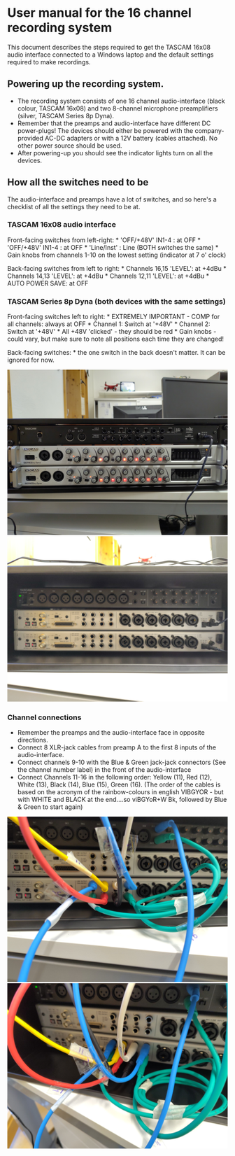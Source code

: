 # User manual for the 16 channel recording system
This document describes the steps required to get the TASCAM 16x08 audio interface connected to a Windows laptop and the default settings required to make recordings.


## Powering up the recording system.
* The recording system consists of one 16 channel audio-interface (black colour, TASCAM 16x08) and two 8-channel microphone preamplifiers (silver, TASCAM Series 8p Dyna). 
* Remember that the preamps and audio-interface have different DC power-plugs! The devices should either be powered with the company-provided AC-DC adapters or with a 12V battery (cables attached). No other power source should be used. 
* After powering-up you should see the indicator lights turn on all the devices. 

## How all the switches need to be
The audio-interface and preamps have a lot of switches, and so here's a checklist of all the settings they need to be at.


### TASCAM 16x08 audio interface

Front-facing switches from left-right:
	* 'OFF/+48V' IN1-4 : at OFF
	* 'OFF/+48V' IN1-4 : at OFF
	* 'Line/Inst' : Line (BOTH switches the same)
	* Gain knobs from channels 1-10 on the lowest setting (indicator at 7 o' clock)

Back-facing switches from left to right:
	* Channels 16,15 'LEVEL': at +4dBu
	* Channels 14,13 'LEVEL': at +4dBu
	* Channels 12,11 'LEVEL': at +4dBu
	* AUTO POWER SAVE: at OFF

### TASCAM Series 8p Dyna (both devices with the same settings)
Front-facing switches left to right:
	* EXTREMELY IMPORTANT - COMP for all channels: always at OFF
	* Channel 1: Switch at '+48V'
	* Channel 2: Switch at '+48V'
	* All +48V 'clicked' - they should be red
	* Gain knobs -  could vary, but make sure to note all positions each time they are changed!

Back-facing switches:
	* the one switch in the back doesn't matter. It can be ignored for now.
	
![](documentation/oilbird_recsystem_front.jpg)
![](documentation/oilbird_recsystem_back.jpg)


### Channel connections
* Remember the preamps and the audio-interface face in opposite directions. 
* Connect 8 XLR-jack cables from preamp A to the first 8 inputs of the audio-interface. 
* Connect channels 9-10 with the Blue & Green jack-jack connectors (See the channel number label) in the front of the audio-interface
* Connect Channels 11-16 in the following order: Yellow (11), Red (12), White (13), Black (14), Blue (15), Green (16). (The order of the cables is based on the acronym of the rainbow-colours in english VIBGYOR - but with WHITE and BLACK at the end....so viBGYoR+W Bk, followed by Blue & Green to start again)

![](documentation/cable_order_colour1.jpg)
![](documentation/cable_order_colour2.jpg)
